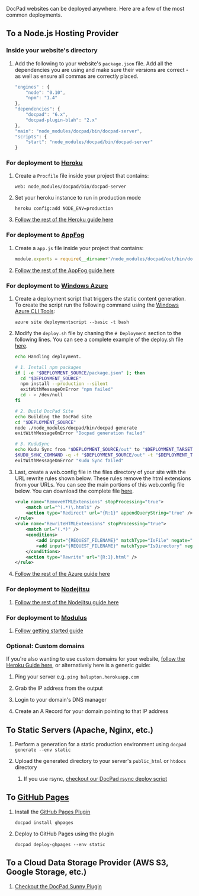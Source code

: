DocPad websites can be deployed anywhere. Here are a few of the most common deployments.


## To a Node.js Hosting Provider



### Inside your website's directory

1. Add the following to your website's `package.json` file. Add all the dependencies you are using and make sure their versions are correct - as well as ensure all commas are correctly placed.

	``` javascript
	"engines" : {
		"node": "0.10",
		"npm": "1.4"
	},
	"dependencies": {
		"docpad": "6.x",
		"docpad-plugin-blah": "2.x"
	},
	"main": "node_modules/docpad/bin/docpad-server",
	"scripts": {
		"start": "node_modules/docpad/bin/docpad-server"
	}
	```

### For deployment to [Heroku](http://www.heroku.com/)

1. Create a `Procfile` file inside your project that contains:

	```
	web: node_modules/docpad/bin/docpad-server
	```

1. Set your heroku instance to run in production mode

	```
	heroku config:add NODE_ENV=production
	```

1. [Follow the rest of the Heroku guide here](http://devcenter.heroku.com/articles/node-js)



### For deployment to [AppFog](https://www.appfog.com/)

1. Create a `app.js` file inside your project that contains:

	``` javascript
	module.exports = require(__dirname+'/node_modules/docpad/out/bin/docpad-server');
	```

1. [Follow the rest of the AppFog guide here](https://docs.appfog.com/getting-started)



### For deployment to [Windows Azure](http://www.windowsazure.com/en-us/home/scenarios/web-sites/)

1. Create a deployment script that triggers the static content generation. To create the script run the following command using the [Windows Azure CLI Tools](http://www.windowsazure.com/en-us/develop/nodejs/how-to-guides/command-line-tools/):

	```
	azure site deploymentscript --basic -t bash
	```

1. Modify the `deploy.sh` file by chaning the `# Deployment` section to the following lines. You can see a complete example of the deploy.sh file [here](https://gist.github.com/ntotten/4715760#file-deploy-sh).

	``` bash
	echo Handling deployment.

	# 1. Install npm packages
	if [ -e "$DEPLOYMENT_SOURCE/package.json" ]; then
	  cd "$DEPLOYMENT_SOURCE"
	  npm install --production --silent
	  exitWithMessageOnError "npm failed"
	  cd - > /dev/null
	fi

	# 2. Build DocPad Site
	echo Building the DocPad site
	cd "$DEPLOYMENT_SOURCE"
	node ./node_modules/docpad/bin/docpad generate
	exitWithMessageOnError "Docpad generation failed"

	# 3. KuduSync
	echo Kudu Sync from "$DEPLOYMENT_SOURCE/out" to "$DEPLOYMENT_TARGET"
	$KUDU_SYNC_COMMAND -q -f "$DEPLOYMENT_SOURCE/out" -t "$DEPLOYMENT_TARGET" -n "$NEXT_MANIFEST_PATH" -p "$PREVIOUS_MANIFEST_PATH" -i ".git;.deployment;deploy.sh" 2> /dev/null
	exitWithMessageOnError "Kudu Sync failed"
	```

1. Last, create a web.config file in the files directory of your site with the URL rewrite rules shown below. These rules remove the html extensions from your URLs. You can see the main portions of this web.config file below. You can download the complete file [here](https://gist.github.com/ntotten/4715760#file-web-config).

	``` xml
	<rule name="RemoveHTMLExtensions" stopProcessing="true">
		<match url="^(.*)\.html$" />
		<action type="Redirect" url="{R:1}" appendQueryString="true" />
	</rule>
	<rule name="RewriteHTMLExtensions" stopProcessing="true">
		<match url="(.*)" />
		<conditions>
			<add input="{REQUEST_FILENAME}" matchType="IsFile" negate="true"/>
			<add input="{REQUEST_FILENAME}" matchType="IsDirectory" negate="true"/>
		</conditions>
		<action type="Rewrite" url="{R:1}.html" />
	</rule>
	```
	
1. [Follow the rest of the Azure guide here](http://blog.ntotten.com/2013/01/11/static-site-generation-with-docpad-on-windows-azure-web-sites/)



### For deployment to [Nodejitsu](http://nodejitsu.com/)

1. [Follow the rest of the Nodejitsu guide here](http://nodejitsu.com/paas/getting-started.html)


### For deployment to [Modulus](http://modulus.io)

1. [Follow getting started guide](https://modulus.io/codex/getting_started)


### Optional: Custom domains

If you're also wanting to use custom domains for your website, [follow the Heroku Guide here](https://devcenter.heroku.com/articles/custom-domains), or alternatively here is a generic guide:

1. Ping your server e.g. `ping balupton.herokuapp.com`

1. Grab the IP address from the output

1. Login to your domain's DNS manager

1. Create an A Record for your domain pointing to that IP address



## To Static Servers (Apache, Nginx, etc.)

1. Perform a generation for a static production environment using `docpad generate --env static`

2. Upload the generated directory to your server's `public_html` or `htdocs` directory

	1. If you use rsync, [checkout our DocPad rsync deploy script](https://gist.github.com/Hypercubed/5804999)


## To [GitHub Pages](http://pages.github.com/)

1. Install the [GitHub Pages Plugin](/plugin/ghpages)

	```
	docpad install ghpages
	```

2. Deploy to GitHub Pages using the plugin

	```
	docpad deploy-ghpages --env static
	```


## To a Cloud Data Storage Provider (AWS S3, Google Storage, etc.)

1. [Checkout the DocPad Sunny Plugin](https://github.com/bobobo1618/docpad-plugin-sunny)

